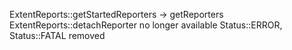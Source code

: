 ExtentReports::getStartedReporters -> getReporters
ExtentReports::detachReporter no longer available
Status::ERROR, Status::FATAL removed
